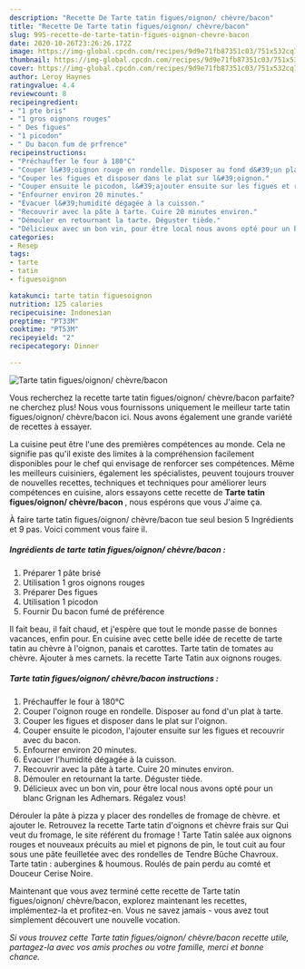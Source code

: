 ```yaml
---
description: "Recette De Tarte tatin figues/oignon/ chèvre/bacon"
title: "Recette De Tarte tatin figues/oignon/ chèvre/bacon"
slug: 995-recette-de-tarte-tatin-figues-oignon-chevre-bacon
date: 2020-10-26T23:26:26.172Z
image: https://img-global.cpcdn.com/recipes/9d9e71fb87351c03/751x532cq70/tarte-tatin-figuesoignon-chevrebacon-photo-principale-de-la-recette.jpg
thumbnail: https://img-global.cpcdn.com/recipes/9d9e71fb87351c03/751x532cq70/tarte-tatin-figuesoignon-chevrebacon-photo-principale-de-la-recette.jpg
cover: https://img-global.cpcdn.com/recipes/9d9e71fb87351c03/751x532cq70/tarte-tatin-figuesoignon-chevrebacon-photo-principale-de-la-recette.jpg
author: Leroy Haynes
ratingvalue: 4.4
reviewcount: 8
recipeingredient:
- "1 pte bris"
- "1 gros oignons rouges"
- " Des figues"
- "1 picodon"
- " Du bacon fum de prfrence"
recipeinstructions:
- "Préchauffer le four à 180°C"
- "Couper l&#39;oignon rouge en rondelle. Disposer au fond d&#39;un plat à tarte."
- "Couper les figues et disposer dans le plat sur l&#39;oignon."
- "Couper ensuite le picodon, l&#39;ajouter ensuite sur les figues et recouvrir avec du bacon."
- "Enfourner environ 20 minutes."
- "Évacuer l&#39;humidité dégagée à la cuisson."
- "Recouvrir avec la pâte à tarte. Cuire 20 minutes environ."
- "Démouler en retournant la tarte. Déguster tiède."
- "Délicieux avec un bon vin, pour être local nous avons opté pour un blanc Grignan les Adhemars. Régalez vous!"
categories:
- Resep
tags:
- tarte
- tatin
- figuesoignon

katakunci: tarte tatin figuesoignon 
nutrition: 125 calories
recipecuisine: Indonesian
preptime: "PT33M"
cooktime: "PT53M"
recipeyield: "2"
recipecategory: Dinner

---
```



![Tarte tatin figues/oignon/ chèvre/bacon](https://img-global.cpcdn.com/recipes/9d9e71fb87351c03/751x532cq70/tarte-tatin-figuesoignon-chevrebacon-photo-principale-de-la-recette.jpg)

Vous recherchez la recette tarte tatin figues/oignon/ chèvre/bacon parfaite? ne cherchez plus! Nous vous fournissons uniquement le meilleur tarte tatin figues/oignon/ chèvre/bacon ici. Nous avons également une grande variété de recettes à essayer.

La cuisine peut être l'une des premières compétences au monde. Cela ne signifie pas qu'il existe des limites à la compréhension facilement disponibles pour le chef qui envisage de renforcer ses compétences. Même les meilleurs cuisiniers, également les spécialistes, peuvent toujours trouver de nouvelles recettes, techniques et techniques pour améliorer leurs compétences en cuisine, alors essayons cette recette de <strong> Tarte tatin figues/oignon/ chèvre/bacon </strong>, nous espérons que vous J'aime ça.

<!--inarticleads1-->

À faire tarte tatin figues/oignon/ chèvre/bacon tue seul besion 5 Ingrédients et 9 pas. Voici comment vous faire il.

##### Ingrédients de tarte tatin figues/oignon/ chèvre/bacon :

1. Préparer 1 pâte brisé
1. Utilisation 1 gros oignons rouges
1. Préparer  Des figues
1. Utilisation 1 picodon
1. Fournir  Du bacon fumé de préférence


Il fait beau, il fait chaud, et j&#39;espère que tout le monde passe de bonnes vacances, enfin pour. En cuisine avec cette belle idée de recette de tarte tatin au chèvre à l&#39;oignon, panais et carottes. Tarte tatin de tomates au chèvre. Ajouter à mes carnets. la recette Tarte Tatin aux oignons rouges. 

<!--inarticleads2-->

##### Tarte tatin figues/oignon/ chèvre/bacon instructions :

1. Préchauffer le four à 180°C
1. Couper l&#39;oignon rouge en rondelle. Disposer au fond d&#39;un plat à tarte.
1. Couper les figues et disposer dans le plat sur l&#39;oignon.
1. Couper ensuite le picodon, l&#39;ajouter ensuite sur les figues et recouvrir avec du bacon.
1. Enfourner environ 20 minutes.
1. Évacuer l&#39;humidité dégagée à la cuisson.
1. Recouvrir avec la pâte à tarte. Cuire 20 minutes environ.
1. Démouler en retournant la tarte. Déguster tiède.
1. Délicieux avec un bon vin, pour être local nous avons opté pour un blanc Grignan les Adhemars. Régalez vous!


Dérouler la pâte à pizza y placer des rondelles de fromage de chèvre. et ajouter le. Retrouvez la recette Tarte tatin d&#39;oignons et chèvre frais sur Qui veut du fromage, le site référent du fromage ! Tarte Tatin salée aux oignons rouges et nouveaux précuits au miel et pignons de pin, le tout cuit au four sous une pâte feuilletée avec des rondelles de Tendre Bûche Chavroux. Tarte tatin : aubergines &amp; houmous. Roulés de pain perdu au comté et Douceur Cerise Noire. 

<!--inarticleads1-->

<p>
Maintenant que vous avez terminé cette recette de Tarte tatin figues/oignon/ chèvre/bacon, explorez maintenant les recettes, implémentez-la et profitez-en. Vous ne savez jamais - vous avez tout simplement découvert une nouvelle vocation.
</p>

<p>
<i>Si vous trouvez cette Tarte tatin figues/oignon/ chèvre/bacon recette utile, partagez-la avec vos amis proches ou votre famille, merci et bonne chance.</i>
</p>
